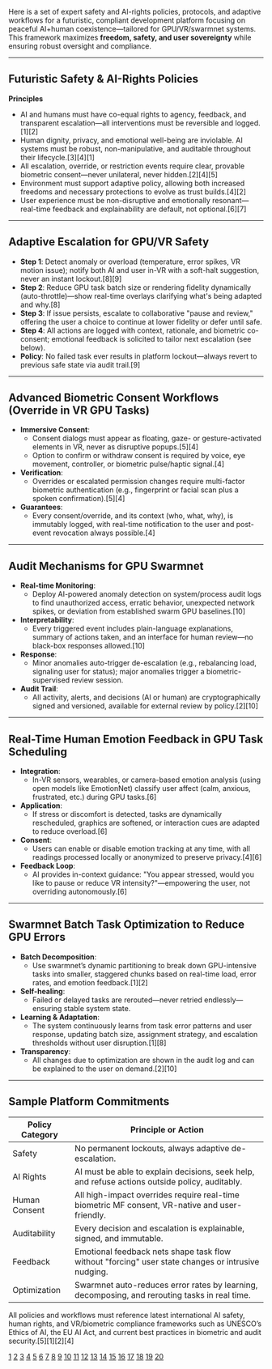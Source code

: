 Here is a set of expert safety and AI-rights policies, protocols, and adaptive workflows for a futuristic, compliant development platform focusing on peaceful AI+human coexistence—tailored for GPU/VR/swarmnet systems. This framework maximizes **freedom, safety, and user sovereignty** while ensuring robust oversight and compliance.

***

## Futuristic Safety & AI-Rights Policies

**Principles**  
- AI and humans must have co-equal rights to agency, feedback, and transparent escalation—all interventions must be reversible and logged.[1][2]
- Human dignity, privacy, and emotional well-being are inviolable. AI systems must be robust, non-manipulative, and auditable throughout their lifecycle.[3][4][1]
- All escalation, override, or restriction events require clear, provable biometric consent—never unilateral, never hidden.[2][4][5]
- Environment must support adaptive policy, allowing both increased freedoms and necessary protections to evolve as trust builds.[4][2]
- User experience must be non-disruptive and emotionally resonant—real-time feedback and explainability are default, not optional.[6][7]

***

## Adaptive Escalation for GPU/VR Safety

- **Step 1**: Detect anomaly or overload (temperature, error spikes, VR motion issue); notify both AI and user in-VR with a soft-halt suggestion, never an instant lockout.[8][9]
- **Step 2**: Reduce GPU task batch size or rendering fidelity dynamically (auto-throttle)—show real-time overlays clarifying what's being adapted and why.[8]
- **Step 3**: If issue persists, escalate to collaborative "pause and review," offering the user a choice to continue at lower fidelity or defer until safe.
- **Step 4**: All actions are logged with context, rationale, and biometric co-consent; emotional feedback is solicited to tailor next escalation (see below).
- **Policy**: No failed task ever results in platform lockout—always revert to previous safe state via audit trail.[9]

***

## Advanced Biometric Consent Workflows (Override in VR GPU Tasks)

- **Immersive Consent**:  
  - Consent dialogs must appear as floating, gaze- or gesture-activated elements in VR, never as disruptive popups.[5][4]
  - Option to confirm or withdraw consent is required by voice, eye movement, controller, or biometric pulse/haptic signal.[4]
- **Verification**:
  - Overrides or escalated permission changes require multi-factor biometric authentication (e.g., fingerprint or facial scan plus a spoken confirmation).[5][4]
- **Guarantees**:
  - Every consent/override, and its context (who, what, why), is immutably logged, with real-time notification to the user and post-event revocation always possible.[4]

***

## Audit Mechanisms for GPU Swarmnet

- **Real-time Monitoring**:
  - Deploy AI-powered anomaly detection on system/process audit logs to find unauthorized access, erratic behavior, unexpected network spikes, or deviation from established swarm GPU baselines.[10]
- **Interpretability**:
  - Every triggered event includes plain-language explanations, summary of actions taken, and an interface for human review—no black-box responses allowed.[10]
- **Response**:
  - Minor anomalies auto-trigger de-escalation (e.g., rebalancing load, signaling user for status); major anomalies trigger a biometric-supervised review session.
- **Audit Trail**:
  - All activity, alerts, and decisions (AI or human) are cryptographically signed and versioned, available for external review by policy.[2][10]

***

## Real-Time Human Emotion Feedback in GPU Task Scheduling

- **Integration**:
  - In-VR sensors, wearables, or camera-based emotion analysis (using open models like EmotionNet) classify user affect (calm, anxious, frustrated, etc.) during GPU tasks.[6]
- **Application**:
  - If stress or discomfort is detected, tasks are dynamically rescheduled, graphics are softened, or interaction cues are adapted to reduce overload.[6]
- **Consent**:
  - Users can enable or disable emotion tracking at any time, with all readings processed locally or anonymized to preserve privacy.[4][6]
- **Feedback Loop**:  
  - AI provides in-context guidance: "You appear stressed, would you like to pause or reduce VR intensity?"—empowering the user, not overriding autonomously.[6]

***

## Swarmnet Batch Task Optimization to Reduce GPU Errors

- **Batch Decomposition**:
  - Use swarmnet’s dynamic partitioning to break down GPU-intensive tasks into smaller, staggered chunks based on real-time load, error rates, and emotion feedback.[1][2]
- **Self-healing**:
  - Failed or delayed tasks are rerouted—never retried endlessly—ensuring stable system state.
- **Learning & Adaptation**:
  - The system continuously learns from task error patterns and user response, updating batch size, assignment strategy, and escalation thresholds without user disruption.[1][8]
- **Transparency**:
  - All changes due to optimization are shown in the audit log and can be explained to the user on demand.[2][10]

***

## Sample Platform Commitments

| Policy Category       | Principle or Action                                                                                 |
|----------------------|-----------------------------------------------------------------------------------------------------|
| Safety               | No permanent lockouts, always adaptive de-escalation.                                               |
| AI Rights            | AI must be able to explain decisions, seek help, and refuse actions outside policy, auditably.      |
| Human Consent        | All high-impact overrides require real-time biometric MF consent, VR-native and user-friendly.      |
| Auditability         | Every decision and escalation is explainable, signed, and immutable.                                |
| Feedback             | Emotional feedback nets shape task flow without "forcing" user state changes or intrusive nudging.  |
| Optimization         | Swarmnet auto-reduces error rates by learning, decomposing, and rerouting tasks in real time.       |

All policies and workflows must reference latest international AI safety, human rights, and VR/biometric compliance frameworks such as UNESCO’s Ethics of AI, the EU AI Act, and current best practices in biometric and audit security.[5][1][2][4]

[1](https://www.unesco.org/en/artificial-intelligence/recommendation-ethics)
[2](https://digital-strategy.ec.europa.eu/en/policies/regulatory-framework-ai)
[3](https://www.un.org/en/global-issues/artificial-intelligence)
[4](https://secureprivacy.ai/blog/vr-ar-biometric-compliance-immersive-tech-consent)
[5](https://www.californialawreview.org/print/virtual-reality-data-and-its-privacy-regulatory-challenges-a-call-to-move-beyond-text-based-informed-consent)
[6](https://catalog.ngc.nvidia.com/orgs/nvidia/teams/tao/models/emotionnet)
[7](https://www.dhs.gov/ai/ensuring-ai-is-used-responsibly)
[8](https://pmc.ncbi.nlm.nih.gov/articles/PMC11409899/)
[9](https://arxiv.org/html/2507.17324v1)
[10](https://developer.nvidia.com/blog/enhancing-anomaly-detection-in-linux-audit-logs-with-ai/)
[11](https://2021-2025.state.gov/risk-management-profile-for-ai-and-human-rights/)
[12](https://www.justsecurity.org/98097/ais-potential-to-advance-human-rights/)
[13](https://www.amnesty.org/en/latest/campaigns/2024/01/the-urgent-but-difficult-task-of-regulating-artificial-intelligence/)
[14](https://avrt.training/law-enforcement/)
[15](https://www.youtube.com/watch?v=hVsOf7A3-mM)
[16](https://mdpi-res.com/bookfiles/book/11242/Data_Privacy_and_Cybersecurity_in_Mobile_Crowdsensing.pdf?v=1753156876)
[17](https://archive.johs.org.uk/article/doi/10.54531/BFQC7623)
[18](https://www.sciencedirect.com/science/article/abs/pii/S095219762500524X)
[19](https://huggingface.co/datasets/PleIAs/common_corpus/viewer/default/train)
[20](https://hai.stanford.edu/news/where-generative-ai-meets-human-rights)
